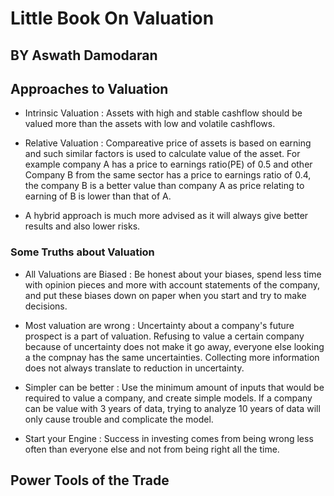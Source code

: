 # Little Book On Valuation

## BY Aswath Damodaran

## Approaches to Valuation

- Intrinsic Valuation : Assets with high and stable cashflow should be valued more than the assets with low and volatile cashflows.

- Relative Valuation : Compareative price of assets is based on earning and such similar factors is used to calculate value of the asset. For example company A has a price to earnings ratio(PE) of 0.5 and other Company B from the same sector has a price to earnings ratio of 0.4, the company B is a better value than company A as price relating to earning of B is lower than that of A.

- A hybrid approach is much more advised as it will always give better results and also lower risks.

### Some Truths about Valuation

- All Valuations are Biased : Be honest about your biases, spend less time with opinion pieces and more with account statements of the company, and put these biases down on paper when you start and try to make decisions.

- Most valuation are wrong : Uncertainty about a company's future prospect is a part of valuation. Refusing to value a certain company because of uncertainty does not make it go away, everyone else looking a the compnay has the same uncertainties. Collecting more information does not always translate to reduction in uncertainty.

- Simpler can be better : Use the minimum amount of inputs that would be required to value a company, and create simple models. If a company can be value with 3 years of data, trying to analyze 10 years of data will only cause trouble and complicate the model.

- Start your Engine : Success in investing comes from being wrong less often than everyone else and not from being right all the time.

## Power Tools of the Trade
